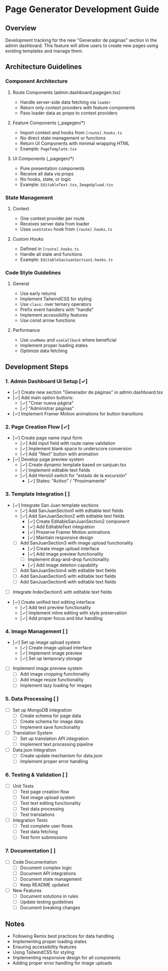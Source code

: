 # Page Generator Development Guide

## Overview
Development tracking for the new "Generador de páginas" section in the admin dashboard. This feature will allow users to create new pages using existing templates and manage them.

## Architecture Guidelines

### Component Architecture
1. Route Components (admin.dashboard.pagegen.tsx)
   - Handle server-side data fetching via `loader`
   - Return only context providers with feature components
   - Pass loader data as props to context providers

2. Feature Components (_pagegen/*)
   - Import context and hooks from `[route].hooks.ts`
   - No direct state management or functions
   - Return UI Components with minimal wrapping HTML
   - Example: `PageTemplate.tsx`

3. UI Components (_pagegen/*)
   - Pure presentation components
   - Receive all data via props
   - No hooks, state, or logic
   - Example: `EditableText.tsx`, `ImageUpload.tsx`

### State Management
1. Context
   - One context provider per route
   - Receives server data from loader
   - Uses `useStates` hook from `[route].hooks.ts`

2. Custom Hooks
   - Defined in `[route].hooks.ts`
   - Handle all state and functions
   - Example: `EditableSanJuanSection1.hooks.ts`

### Code Style Guidelines
1. General
   - Use early returns
   - Implement TailwindCSS for styling
   - Use `class:` over ternary operators
   - Prefix event handlers with "handle"
   - Implement accessibility features
   - Use const arrow functions

2. Performance
   - Use `useMemo` and `useCallback` where beneficial
   - Implement proper loading states
   - Optimize data fetching

## Development Steps

### 1. Admin Dashboard UI Setup [✓]
- [✓] Create new section "Generador de páginas" in admin.dashboard.tsx
- [✓] Add main option buttons:
  - [✓] "Crear nueva página"
  - [✓] "Administrar páginas"
- [✓] Implement Framer Motion animations for button transitions

### 2. Page Creation Flow [✓]
- [✓] Create page name input form
  - [✓] Add input field with route name validation
  - [✓] Implement blank space to underscore conversion
  - [✓] Add "Next" button with animation
- [✓] Develop page preview system
  - [✓] Create dynamic template based on sanjuan.tsx
  - [✓] Implement editable text fields
  - [✓] Add HeroUI switch for "estado de la excursión"
    - [✓] States: "Activo" / "Proximamente"

### 3. Template Integration [ ]
- [✓] Integrate San Juan template sections
  - [✓] Add SanJuanSection1 with editable text fields
  - [✓] Add SanJuanSection2 with editable text fields
    - [✓] Create EditableSanJuanSection2 component
    - [✓] Add EditableText integration
    - [✓] Preserve Framer Motion animations
    - [✓] Maintain responsive design
  - [ ] Add SanJuanSection3 with image upload functionality
    - [✓] Create image upload interface
    - [✓] Add image preview functionality
    - [ ] Implement drag-and-drop functionality
    - [✓] Add image deletion capability
  - [ ] Add SanJuanSection4 with editable text fields
  - [ ] Add SanJuanSection5 with editable text fields
  - [ ] Add SanJuanSection6 with editable text fields
- [ ] Integrate IndexSection5 with editable text fields
- [✓] Create unified text editing interface
  - [✓] Add text preview functionality
  - [✓] Implement inline editing with style preservation
  - [✓] Add proper focus and blur handling

### 4. Image Management [ ]
- [✓] Set up image upload system
  - [✓] Create image upload interface
  - [✓] Implement image preview
  - [✓] Set up temporary storage
- [ ] Implement image preview system
  - [ ] Add image cropping functionality
  - [ ] Add image resize functionality
  - [ ] Implement lazy loading for images

### 5. Data Processing [ ]
- [ ] Set up MongoDB integration
  - [ ] Create schema for page data
  - [ ] Create schema for image data
  - [ ] Implement save functionality
- [ ] Translation System
  - [ ] Set up translation API integration
  - [ ] Implement text processing pipeline
- [ ] Data.json Integration
  - [ ] Create update mechanism for data.json
  - [ ] Implement proper error handling

### 6. Testing & Validation [ ]
- [ ] Unit Tests
  - [ ] Test page creation flow
  - [ ] Test image upload system
  - [ ] Test text editing functionality
  - [ ] Test data processing
  - [ ] Test translations
- [ ] Integration Tests
  - [ ] Test complete user flows
  - [ ] Test data fetching
  - [ ] Test form submissions

### 7. Documentation [ ]
- [ ] Code Documentation
  - [ ] Document complex logic
  - [ ] Document API integrations
  - [ ] Document state management
  - [ ] Keep README updated
- [ ] New Features
  - [ ] Document solutions in rules
  - [ ] Update testing guidelines
  - [ ] Document breaking changes

## Notes
- Following Remix best practices for data handling
- Implementing proper loading states
- Ensuring accessibility features
- Using TailwindCSS for styling
- Implementing responsive design for all components
- Adding proper error handling for image uploads
